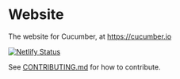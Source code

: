 # Website

The website for Cucumber, at https://cucumber.io

[![Netlify Status](https://api.netlify.com/api/v1/badges/d1d528ae-1cba-4fe0-9c66-38a904c3a04b/deploy-status)](https://app.netlify.com/sites/cucumber-website-preview/deploys)

See [CONTRIBUTING.md](./CONTRIBUTING.md) for how to contribute.
